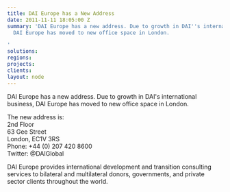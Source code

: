 ```yaml
---
title: DAI Europe has a New Address
date: 2011-11-11 18:05:00 Z
summary: 'DAI Europe has a new address. Due to growth in DAI''s international business,
  DAI Europe has moved to new office space in London.

'
solutions: 
regions: 
projects: 
clients: 
layout: node
---
```


DAI Europe has a new address. Due to growth in DAI's international business, DAI Europe has moved to new office space in London.

The new address is:  
2nd Floor  
63 Gee Street  
London, EC1V 3RS  
Phone: +44 (0) 207 420 8600  
Twitter: @DAIGlobal

DAI Europe provides international development and transition consulting services to bilateral and multilateral donors, governments, and private sector clients throughout the world.  
